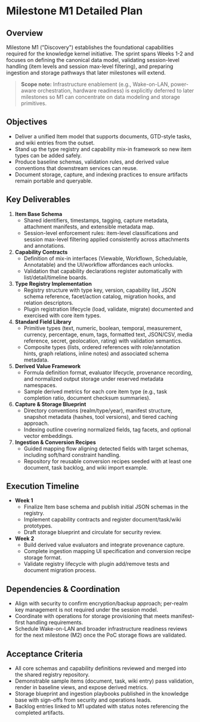 # Milestone M1 Detailed Plan

## Overview
Milestone M1 ("Discovery") establishes the foundational capabilities required for the knowledge kernel initiative. The sprint spans Weeks 1-2 and focuses on defining the canonical data model, validating session-level handling (item levels and session max-level filtering), and preparing ingestion and storage pathways that later milestones will extend.

> **Scope note:** Infrastructure enablement (e.g., Wake-on-LAN, power-aware orchestration, hardware readiness) is explicitly deferred to later milestones so M1 can concentrate on data modeling and storage primitives.

## Objectives
- Deliver a unified Item model that supports documents, GTD-style tasks, and wiki entries from the outset.
- Stand up the type registry and capability mix-in framework so new item types can be added safely.
- Produce baseline schemas, validation rules, and derived value conventions that downstream services can reuse.
- Document storage, capture, and indexing practices to ensure artifacts remain portable and queryable.

## Key Deliverables
1. **Item Base Schema**
   - Shared identifiers, timestamps, tagging, capture metadata, attachment manifests, and extensible metadata map.
   - Session-level enforcement rules: item-level classifications and session max-level filtering applied consistently across attachments and annotations.
2. **Capability Contracts**
   - Definition of mix-in interfaces (Viewable, Workflown, Schedulable, Annotatable) and the UI/workflow affordances each unlocks.
   - Validation that capability declarations register automatically with list/detail/timeline boards.
3. **Type Registry Implementation**
   - Registry structure with type key, version, capability list, JSON schema reference, facet/action catalog, migration hooks, and relation descriptors.
   - Plugin registration lifecycle (load, validate, migrate) documented and exercised with core item types.
4. **Standard Field Library**
   - Primitive types (text, numeric, boolean, temporal, measurement, currency, percentage, enum, tags, formatted text, JSON/CSV, media reference, secret, geolocation, rating) with validation semantics.
   - Composite types (lists, ordered references with role/annotation hints, graph relations, inline notes) and associated schema metadata.
5. **Derived Value Framework**
   - Formula definition format, evaluator lifecycle, provenance recording, and normalized output storage under reserved metadata namespaces.
   - Sample derived metrics for each core item type (e.g., task completion ratio, document checksum summaries).
6. **Capture & Storage Blueprint**
   - Directory conventions (realm/type/year), manifest structure, snapshot metadata (hashes, tool versions), and tiered caching approach.
   - Indexing outline covering normalized fields, tag facets, and optional vector embeddings.
7. **Ingestion & Conversion Recipes**
   - Guided mapping flow aligning detected fields with target schemas, including soft/hard constraint handling.
   - Repository for reusable conversion recipes seeded with at least one document, task backlog, and wiki import example.

## Execution Timeline
- **Week 1**
  - Finalize Item base schema and publish initial JSON schemas in the registry.
  - Implement capability contracts and register document/task/wiki prototypes.
  - Draft storage blueprint and circulate for security review.
- **Week 2**
  - Build derived value evaluators and integrate provenance capture.
  - Complete ingestion mapping UI specification and conversion recipe storage format.
  - Validate registry lifecycle with plugin add/remove tests and document migration process.

## Dependencies & Coordination
- Align with security to confirm encryption/backup approach; per-realm key management is not required under the session model.
- Coordinate with operations for storage provisioning that meets manifest-first handling requirements.
- Schedule Wake-on-LAN and broader infrastructure readiness reviews for the next milestone (M2) once the PoC storage flows are validated.

## Acceptance Criteria
- All core schemas and capability definitions reviewed and merged into the shared registry repository.
- Demonstrable sample items (document, task, wiki entry) pass validation, render in baseline views, and expose derived metrics.
- Storage blueprint and ingestion playbooks published in the knowledge base with sign-offs from security and operations leads.
- Backlog entries linked to M1 updated with status notes referencing the completed artifacts.

